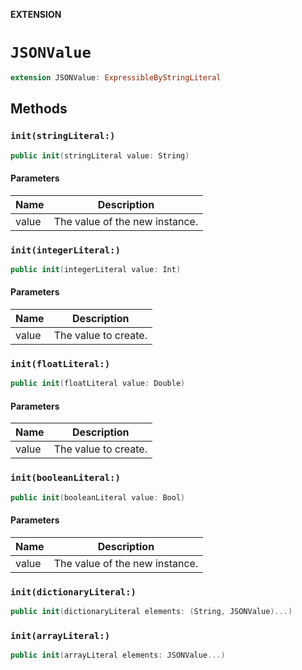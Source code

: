 **EXTENSION**

# `JSONValue`
```swift
extension JSONValue: ExpressibleByStringLiteral
```

## Methods
### `init(stringLiteral:)`

```swift
public init(stringLiteral value: String)
```

#### Parameters

| Name | Description |
| ---- | ----------- |
| value | The value of the new instance. |

### `init(integerLiteral:)`

```swift
public init(integerLiteral value: Int)
```

#### Parameters

| Name | Description |
| ---- | ----------- |
| value | The value to create. |

### `init(floatLiteral:)`

```swift
public init(floatLiteral value: Double)
```

#### Parameters

| Name | Description |
| ---- | ----------- |
| value | The value to create. |

### `init(booleanLiteral:)`

```swift
public init(booleanLiteral value: Bool)
```

#### Parameters

| Name | Description |
| ---- | ----------- |
| value | The value of the new instance. |

### `init(dictionaryLiteral:)`

```swift
public init(dictionaryLiteral elements: (String, JSONValue)...)
```

### `init(arrayLiteral:)`

```swift
public init(arrayLiteral elements: JSONValue...)
```
